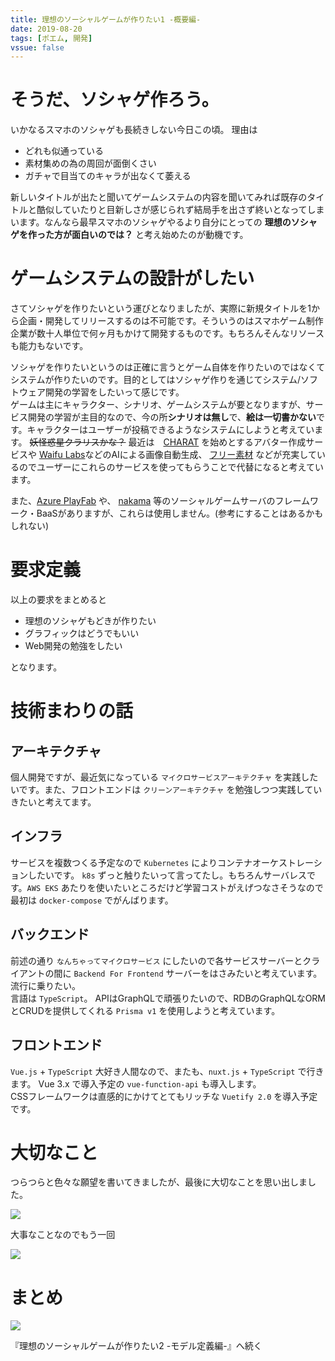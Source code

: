 ```yaml
---
title: 理想のソーシャルゲームが作りたい1 -概要編-
date: 2019-08-20
tags: [ポエム, 開発]
vssue: false
---
```


# そうだ、ソシャゲ作ろう。

いかなるスマホのソシャゲも長続きしない今日この頃。
理由は
- どれも似通っている
- 素材集めの為の周回が面倒くさい
- ガチャで目当てのキャラが出なくて萎える

新しいタイトルが出たと聞いてゲームシステムの内容を聞いてみれば既存のタイトルと酷似していたりと目新しさが感じられず結局手を出さず終いとなってしまいます。なんなら最早スマホのソシャゲやるより自分にとっての **理想のソシャゲを作った方が面白いのでは？** と考え始めたのが動機です。

# ゲームシステムの設計がしたい
さてソシャゲを作りたいという運びとなりましたが、実際に新規タイトルを1から企画・開発してリリースするのは不可能です。そういうのはスマホゲーム制作企業が数十人単位で何ヶ月もかけて開発するものです。もちろんそんなリソースも能力もないです。  


ソシャゲを作りたいというのは正確に言うとゲーム自体を作りたいのではなくてシステムが作りたいのです。目的としてはソシャゲ作りを通じてシステム/ソフトウェア開発の学習をしたいって感じです。  
ゲームは主にキャラクター、シナリオ、ゲームシステムが要となりますが、サービス開発の学習が主目的なので、今の所**シナリオは無し**で、**絵は一切書かない**です。キャラクターはユーザーが投稿できるようなシステムにしようと考えています。
~~妖怪惑星クラリスかな？~~ 
最近は　[CHARAT](https://charat.me/) を始めとするアバター作成サービスや [Waifu Labs](https://waifulabs.com/)などのAIによる画像自動生成、 [フリー素材](https://biz.moneyforward.com/blog/21173/#i-3) などが充実しているのでユーザーにこれらのサービスを使ってもらうことで代替になると考えています。  

また、[Azure PlayFab](https://azure.microsoft.com/ja-jp/services/playfab/) や、 [nakama](https://github.com/heroiclabs/nakama) 等のソーシャルゲームサーバのフレームワーク・BaaSがありますが、これらは使用しません。(参考にすることはあるかもしれない)

# 要求定義
以上の要求をまとめると
- 理想のソシャゲもどきが作りたい
- グラフィックはどうでもいい
- Web開発の勉強をしたい

となります。

# 技術まわりの話
## アーキテクチャ
個人開発ですが、最近気になっている `マイクロサービスアーキテクチャ` を実践したいです。また、フロントエンドは `クリーンアーキテクチャ` を勉強しつつ実践していきたいと考えてます。

## インフラ
サービスを複数つくる予定なので `Kubernetes` によりコンテナオーケストレーションしたいです。 `k8s` ずっと触りたいって言ってたし。もちろんサーバレスです。`AWS EKS` あたりを使いたいところだけど学習コストがえげつなさそうなので最初は `docker-compose` でがんばります。

## バックエンド
前述の通り `なんちゃってマイクロサービス` にしたいので各サービスサーバーとクライアントの間に `Backend For Frontend` サーバーをはさみたいと考えています。流行に乗りたい。  
言語は `TypeScript`。
APIはGraphQLで頑張りたいので、RDBのGraphQLなORMとCRUDを提供してくれる `Prisma v1` を使用しようと考えています。

## フロントエンド
`Vue.js` + `TypeScript` 大好き人間なので、またも、`nuxt.js` + `TypeScript` で行きます。 Vue 3.x で導入予定の `vue-function-api` も導入します。  
CSSフレームワークは直感的にかけてとてもリッチな `Vuetify 2.0` を導入予定です。

# 大切なこと
つらつらと色々な願望を書いてきましたが、最後に大切なことを思い出しました。

![](https://miro.medium.com/max/1200/1*qkg_vW-2oLMlT51w9GiWhQ.jpeg)

大事なことなのでもう一回

![](https://miro.medium.com/max/1200/1*qkg_vW-2oLMlT51w9GiWhQ.jpeg)

# まとめ

![](https://miro.medium.com/max/1200/1*qkg_vW-2oLMlT51w9GiWhQ.jpeg)

『理想のソーシャルゲームが作りたい2 -モデル定義編-』へ続く